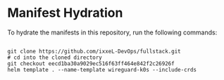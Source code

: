 
# Manifest Hydration

To hydrate the manifests in this repository, run the following commands:

```shell

git clone https://github.com/ixxeL-DevOps/fullstack.git
# cd into the cloned directory
git checkout eecd1ba30a9029ec516f63ff464e842f2c26926f
helm template . --name-template wireguard-k0s --include-crds
```
